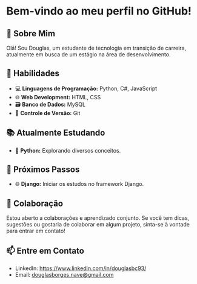 # Bem-vindo ao meu perfil no GitHub!

## 👋 Sobre Mim
Olá! Sou Douglas, um estudante de tecnologia em transição de carreira, atualmente em busca de um estágio na área de desenvolvimento.

## 🚀 Habilidades
- 💻 **Linguagens de Programação:** Python, C#, JavaScript
- 🌐 **Web Development:** HTML, CSS
- 🗃️ **Banco de Dados:** MySQL
- 🔄 **Controle de Versão:** Git

## 📚 Atualmente Estudando
- 🐍 **Python:** Explorando diversos conceitos.

## 🌱 Próximos Passos
- 🌐 **Django:** Iniciar os estudos no framework Django.

## 🤝 Colaboração
Estou aberto a colaborações e aprendizado conjunto. Se você tem dicas, sugestões ou gostaria de colaborar em algum projeto, sinta-se à vontade para entrar em contato!

## 📫 Entre em Contato
- LinkedIn: https://www.linkedin.com/in/douglasbc93/
- Email: douglasborges.nave@gmail.com
